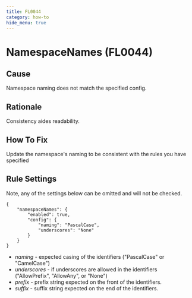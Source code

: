 ```yaml
---
title: FL0044
category: how-to
hide_menu: true
---
```


# NamespaceNames (FL0044)

## Cause

Namespace naming does not match the specified config.

## Rationale

Consistency aides readability.

## How To Fix

Update the namespace's naming to be consistent with the rules you have specified

## Rule Settings

Note, any of the settings below can be omitted and will not be checked.

    {
        "namespaceNames": {
            "enabled": true,
            "config": {
                "naming": "PascalCase",
                "underscores": "None"
            }
        }
    }

* *naming* - expected casing of the identifiers ("PascalCase" or "CamelCase")
* *underscores* - if underscores are allowed in the identifiers ("AllowPrefix", "AllowAny", or "None")
* *prefix* - prefix string expected on the front of the identifiers.
* *suffix* - suffix string expected on the end of the identifiers.

